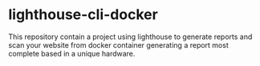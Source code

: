 # lighthouse-cli-docker
This repository contain a project using lighthouse to generate reports and scan your website from docker container generating a report most complete based in a unique hardware.
